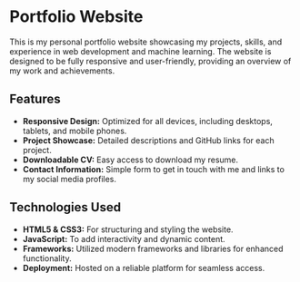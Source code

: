 # Portfolio Website

This is my personal portfolio website showcasing my projects, skills, and experience in web development and machine learning. The website is designed to be fully responsive and user-friendly, providing an overview of my work and achievements.

## Features

- **Responsive Design:** Optimized for all devices, including desktops, tablets, and mobile phones.
- **Project Showcase:** Detailed descriptions and GitHub links for each project.
- **Downloadable CV:** Easy access to download my resume.
- **Contact Information:** Simple form to get in touch with me and links to my social media profiles.

## Technologies Used

- **HTML5 & CSS3:** For structuring and styling the website.
- **JavaScript:** To add interactivity and dynamic content.
- **Frameworks:** Utilized modern frameworks and libraries for enhanced functionality.
- **Deployment:** Hosted on a reliable platform for seamless access.
